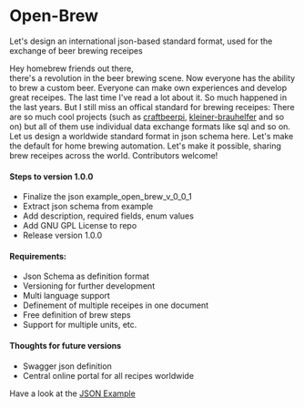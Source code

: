 # Open-Brew
Let's design an international json-based standard format, used for the exchange of beer brewing receipes

Hey homebrew friends out there,  
there's a revolution in the beer brewing scene. Now everyone has the ability to brew a custom beer. Everyone can make own experiences and develop great receipes. The last time I've read a lot about it. So much happened in the last years. But I still miss an offical standard for brewing receipes: There are so much cool projects (such as [craftbeerpi](https://github.com/Manuel83/craftbeerpi "Goto craftbeerpi"), [kleiner-brauhelfer](https://github.com/Gremmel/kleiner-brauhelfer "Goto kleiner-brauhelfer") and so on) but all of them use individual data exchange formats like sql and so on. Let us design a worldwide standard format in json schema here. Let's make the default for home brewing automation. Let's make it possible, sharing brew receipes across the world. Contributors welcome!

#### Steps to version 1.0.0
- Finalize the json example_open_brew_v_0_0_1
- Extract json schema from example
- Add description, required fields, enum values
- Add GNU GPL License to repo
- Release version 1.0.0

#### Requirements:
- Json Schema as definition format
- Versioning for further development
- Multi language support
- Definement of multiple receipes in one document
- Free definition of brew steps
- Support for multiple units, etc.

#### Thoughts for future versions
- Swagger json definition
- Central online portal for all recipes worldwide

Have a look at the [JSON Example](https://github.com/SeeSharp7/Open-Brew/blob/master/v1.0.0/open-brew-example-1_0_0.json "JSON Example for Open Brew Version 1.0.0")
